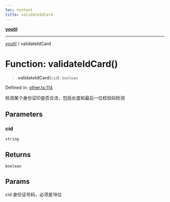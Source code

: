 ```yaml
---
toc: content
title: validateIdCard
---
```

[**youtil**](../README.md)

***

[youtil](../globals.md) / validateIdCard

# Function: validateIdCard()

> **validateIdCard**(`cid`): `boolean`

Defined in: [other.ts:114](https://github.com/sxei/youtil/blob/694ab8493a838606110abf86b5e5d35bb7326cbe/src/other.ts#L114)

检测某个身份证ID是否合法，包括长度和最后一位校验码检测

## Parameters

### cid

`string`

## Returns

`boolean`

## Params

cid 身份证号码，必须是18位
